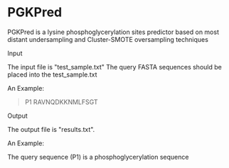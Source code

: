 # PGKPred
PGKPred is a lysine phosphoglycerylation sites predictor based on most distant undersampling and Cluster-SMOTE oversampling techniques


Input

  The input file is "test_sample.txt"
  The query FASTA sequences should be placed into the test_sample.txt
  
An Example: 

  >P1
  RAVNQDKKNMLFSGT
  
Output

  The output file is "results.txt".
  
An Example: 

  The query sequence (P1) is a phosphoglycerylation sequence
